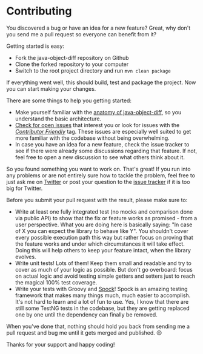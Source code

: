 # Contributing

You discovered a bug or have an idea for a new feature? Great, why don't you send me a pull 
request so everyone can benefit from it?

Getting started is easy:

* Fork the java-object-diff repository on Github
* Clone the forked repository to your computer
* Switch to the root project directory and run `mvn clean package`

If everything went well, this should build, test and package the project. Now you can start making your changes.
  
There are some things to help you getting started:

* Make yourself familiar with the [anatomy of java-object-diff](https://github.com/SQiShER/java-object-diff/wiki/The-Anatomy-of-Java-Object-Diff), so you understand the basic architecture.
* [Check for open issues](https://github.com/SQiShER/java-object-diff/issues) that interest you or look for issues with the [_Contributor Friendly_](https://github.com/SQiShER/java-object-diff/issues?labels=Contributor+Friendly&page=1&state=open) tag. These issues are especially well suited to get more familiar with the codebase without being overwhelming.
* In case you have an idea for a new feature, check the issue tracker to see if there were already some discussions regarding that feature. If not, feel free to open a new discussion to see what others think about it.

So you found something you want to work on. That's great! If you run into any problems or are not entirely sure how to tackle the problem, feel free to just ask me on [Twitter](https://twitter.com/SQiShER) or post your question to the [issue tracker](https://github.com/SQiShER/java-object-diff/issues) if it is too big for Twitter.

Before you submit your pull request with the result, please make sure to:

* Write at least one fully integrated test (no mocks and comparison done via public API) to show 
that the fix or feature works as promised - from a user perspective. What you are doing here is 
basically saying: "In case of X you can expect the library to behave like Y". You shouldn't cover 
every possible execution path this way but rather focus on proving that the feature works and under 
which circumstances it will take effect. Doing this will help others to keep your feature intact, 
when the library evolves.	
* Write unit tests! Lots of them! Keep them small and readable and try to cover as much of your logic as possible. But don't go overboard: focus on actual logic and avoid testing simple getters and setters just to reach the magical 100% test coverage.
* Write your tests with Groovy and [Spock](http://spock-framework.readthedocs.org/en/latest/data_driven_testing.html#introduction)! 
Spock is an amazing testing framework that makes many things much, much easier to accomplish. 
It's not hard to learn and a lot of fun to use. Yes, I know that there are still some TestNG tests 
in the codebase, but they are getting replaced one by one until the dependency can finally be removed.

When you've done that, nothing should hold you back from sending me a pull request and bug me until it gets merged and published. :wink:

Thanks for your support and happy coding!
